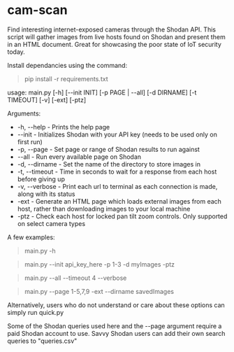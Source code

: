 # cam-scan
Find interesting internet-exposed cameras through the Shodan API. This script will gather images from live hosts found on Shodan and present them in an HTML document. Great for showcasing the poor state of IoT security today.

Install dependancies using the command:
> pip install -r requirements.txt

usage: main.py [-h] [--init INIT] [-p PAGE | --all] [-d DIRNAME] [-t TIMEOUT] [-v] [-ext] [-ptz]

Arguments:
- -h, --help - Prints the help page
- --init - Initializes Shodan with your API key (needs to be used only on first run)
- -p, --page - Set page or range of Shodan results to run against
- --all - Run every available page on Shodan
- -d, --dirname - Set the name of the directory to store images in
- -t, --timeout - Time in seconds to wait for a response from each host before giving up
- -v, --verbose - Print each url to terminal as each connection is made, along with its status
- -ext - Generate an HTML page which loads external images from each host, rather than downloading images to your local machine
- -ptz - Check each host for locked pan tilt zoom controls. Only supported on select camera types


A few examples:

> main.py -h

> main.py --init api_key_here -p 1-3 -d myImages -ptz

> main.py --all --timeout 4 --verbose

> main.py --page 1-5,7,9 -ext --dirname savedImages

Alternatively, users who do not understand or care about these options can simply run quick.py

Some of the Shodan queries used here and the --page argument require a paid Shodan account to use. Savvy Shodan users can add their own search queries to "queries.csv"
